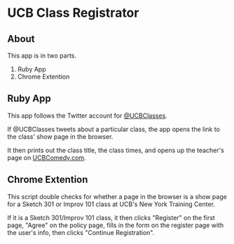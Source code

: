 # UCB Class Registrator

## About

This app is in two parts.

1. Ruby App
2. Chrome Extention

## Ruby App

This app follows the Twitter account for [@UCBClasses](https://twitter.com/UCBClassesNYC).

If @UCBClasses tweets about a particular class, the app opens the link to the class' show page in the browser. 

It then prints out the class title, the class times, and opens up the teacher's page on [UCBComedy.com](http://ucbcomedy.com/).

## Chrome Extention

This script double checks for whether a page in the browser is a show page for a Sketch 301 or Improv 101 class at UCB's New York Training Center.

If it is a Sketch 301/Improv 101 class, it then clicks "Register" on the first page, "Agree" on the policy page, fills in the form on the register page with the user's info, then clicks "Continue Registration".
